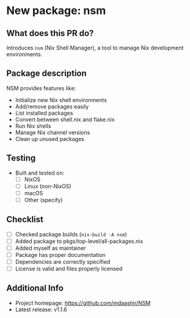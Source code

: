 # New package: nsm

## What does this PR do?

Introduces `nsm` (Nix Shell Manager), a tool to manage Nix development environments.

## Package description

NSM provides features like:

- Initialize new Nix shell environments
- Add/remove packages easily
- List installed packages
- Convert between shell.nix and flake.nix
- Run Nix shells
- Manage Nix channel versions
- Clean up unused packages

## Testing

- Built and tested on:
  - [ ] NixOS
  - [ ] Linux (non-NixOS)
  - [ ] macOS
  - [ ] Other (specify)

## Checklist

- [ ] Checked package builds (`nix-build -A nsm`)
- [ ] Added package to pkgs/top-level/all-packages.nix
- [ ] Added myself as maintainer
- [ ] Package has proper documentation
- [ ] Dependencies are correctly specified
- [ ] License is valid and files properly licensed

## Additional Info

- Project homepage: https://github.com/mdaashir/NSM
- Latest release: v1.1.6
